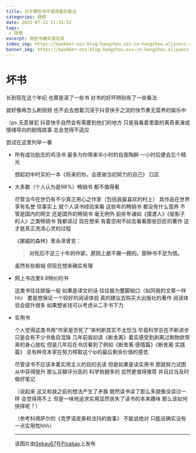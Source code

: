 ```yaml
---
title: 对于哪些书不值得看的看法
categories: 随想
date: 2021-07-22 21:31:52
tags: 
 - 随想
excerpt: 有些书确实很垃圾
index_img: https://baokker-oss-blog-hangzhou.oss-cn-hangzhou.aliyuncs.com/cdn_for_blog/blog_imgs/pelikan-6273430_1920.jpg
banner_img: https://baokker-oss-blog-hangzhou.oss-cn-hangzhou.aliyuncs.com/cdn_for_blog/blog_imgs/pelikan-6273430_1920.jpg
---
```




# 坏书

长到现在这个年纪 也算是读了一些书 对书的好坏辨别有了一些看法

就好像再怎么刷视频 也不会去想着沉浸于抖音快手之流的快节奏无营养的娱乐中

（ps 无意冒犯 抖音快手自然会有需要到他们的地方 只是我看着里面的离奇表演或情绪导向的剧情故事 总会觉得不适应

尝试在这里列举一番

- 所有成功励志的鸡汤书 最多为你带来半小时的自我陶醉 一小时后便会忘个精光

  想起初中时买的一本《将来的你，会感谢当初努力的自己》 口区

- 大多数（个人认为是98%）畅销书 都不值得看 

  尽管当今在世仍有不少真正用心之作家（包括我最喜欢的村上） 其作品在世界享有名誉 但事实上 就个人读书经验来看 这些年的畅销书 都没有什么营养 不管是国内的网文 还是国外的畅销书 毫无例外 前些年诸如《摆渡人》《偷影子的人》之类畅销书 我都读过 现在想来 有着空闲不如去看看那些巨匠的著作 这才是真正洗涤心灵的过程

  《挪威的森林》里永泽曾言：

  > **对死后不足三十年的作家，原则上是不屑一顾的。那种书不足为信。**

  虽然有些极端 但现在想来确实有理

- 网上书店里9.9特价的书

  这类书往往排版一般 如果是译文的话 往往极为蹩脚拗口（如同我的文章一样 hh） 要是想保证一个较好的阅读体验 真的建议去购买大出版社的著作 阅读体验会提升很多 如果想省钱可以考虑从二手书下力

- 实用书

  个人觉得这类书用”作家是否死了“来判断其实不太恰当 毕竟科学总在不断进步 只是会有不少书鱼目混珠 几年前我初读《断舍离》着实感受到剥离过剩物欲带来的身心放松 但是几年后在书店看到了例如《断舍离·感情篇》《断舍离·实践篇》 总有种资本家在努力榨取这个ip的最后剩余价值的感觉

  尽管读书不应该本着实用主义的目的去读 但是如果是读实用书 那就努力试图从中获得提升 那么豆瓣评分高的 科学依据多的 显然更值得推荐 并且应当及时做好笔记

  （说起来 这又和我之前的想法产生了矛盾 既然读书读了那么多就像没读过一样 会觉得用不上 但是一味地追求实用显然丧失了读书的本来趣味 那么该如何抉择呢？）

  （参考科塔萨尔的《克罗诺皮奥和法玛的故事》 不能说绝对 只能说确实没有一点实用性hhh）

  ---
  
  该图片由<a href="https://pixabay.com/zh/users/sekau67-804654/?utm_source=link-attribution&amp;utm_medium=referral&amp;utm_campaign=image&amp;utm_content=6273430">Sekau67</a>在<a href="https://pixabay.com/zh/?utm_source=link-attribution&amp;utm_medium=referral&amp;utm_campaign=image&amp;utm_content=6273430">Pixabay</a>上发布
  
  

